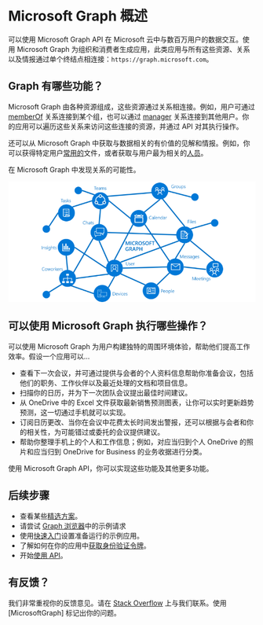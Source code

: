 # <a name="overview-of-microsoft-graph"></a>Microsoft Graph 概述

可以使用 Microsoft Graph API 在 Microsoft 云中与数百万用户的数据交互。使用 Microsoft Graph 为组织和消费者生成应用，此类应用与所有这些资源、关系以及情报通过单个终结点相连接：`https://graph.microsoft.com`。

## <a name="whats-in-the-graph"></a>Graph 有哪些功能？

Microsoft Graph 由各种资源组成，这些资源通过关系相连接。例如，用户可通过 [memberOf](../api-reference/v1.0/api/user_list_memberof.md) 关系连接到某个组，也可以通过 [manager](../api-reference/v1.0/api/user_list_manager.md) 关系连接到其他用户。你的应用可以遍历这些关系来访问这些连接的资源，并通过 API 对其执行操作。

还可以从 Microsoft Graph 中获取与数据相关的有价值的见解和情报。例如，你可以获得特定用户[常用的](../api-reference/beta/resources/insights_trending.md)文件，或者获取与用户最为相关的[人员](../api-reference/beta/api/user_list_people.md)。

在 Microsoft Graph 中发现关系的可能性。

![显示了作为图形一部分的主要资源和关系的图片](images/microsoft_graph.png)

## <a name="what-can-you-do-with-microsoft-graph"></a>可以使用 Microsoft Graph 执行哪些操作？ 

可以使用 Microsoft Graph 为用户构建独特的周围环境体验，帮助他们提高工作效率。假设一个应用可以...

- 查看下一次会议，并可通过提供与会者的个人资料信息帮助你准备会议，包括他们的职务、工作伙伴以及最近处理的文档和项目信息。
- 扫描你的日历，并为下一次团队会议提出最佳时间建议。
- 从 OneDrive 中的 Excel 文件获取最新销售预测图表，让你可以实时更新趋势预测，这一切通过手机就可以实现。
- 订阅日历更改、当你在会议中花费太长时间发出警报，还可以根据与会者和你的相关性，为可能错过或委托的会议提供建议。
- 帮助你整理手机上的个人和工作信息；例如，对应当归到个人 OneDrive 的照片和应当归到 OneDrive for Business 的业务收据进行分类。

使用 Microsoft Graph API，你可以实现这些功能及其他更多功能。

## <a name="next-steps"></a>后续步骤

- 查看某些[精选方案](featured_scenarios.md)。
- 请尝试 [Graph 浏览器](https://developer.microsoft.com/graph/graph-explorer)中的示例请求
- 使用[快速入门](https://developer.microsoft.com/graph/quick-start)设置准备运行的示例应用。
- 了解如何在你的应用中[获取身份验证令牌](auth_overview.md)。
- 开始[使用 API](use_the_api.md)。

## <a name="feedback"></a>有反馈？

我们非常重视你的反馈意见。请在 [Stack Overflow](http://stackoverflow.com/questions/tagged/office365+or+microsoftgraph) 上与我们联系。使用 [MicrosoftGraph] 标记出你的问题。

